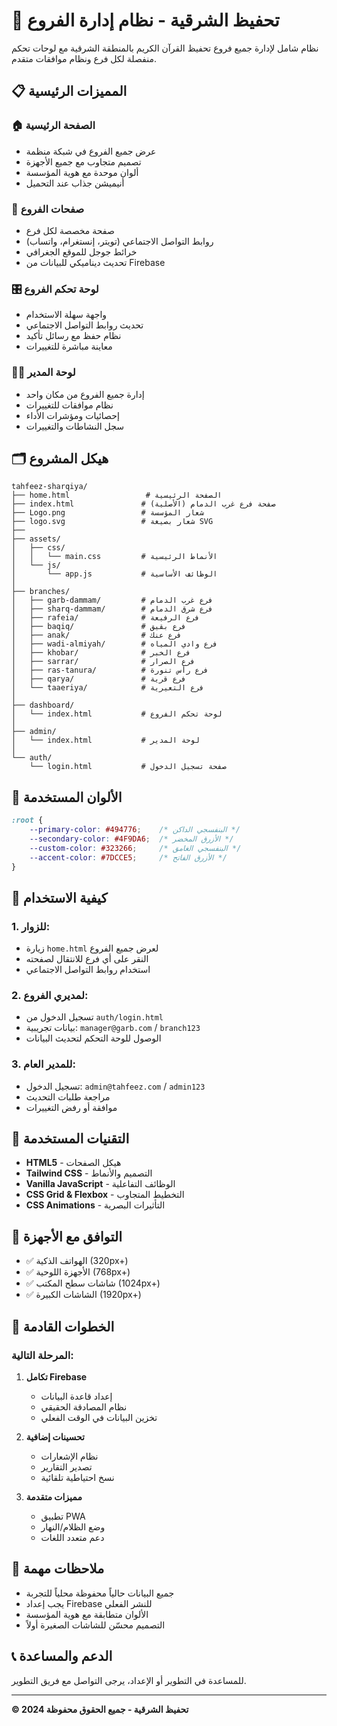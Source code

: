 # 🕌 تحفيظ الشرقية - نظام إدارة الفروع

نظام شامل لإدارة جميع فروع تحفيظ القرآن الكريم بالمنطقة الشرقية مع لوحات تحكم منفصلة لكل فرع ونظام موافقات متقدم.

## 📋 المميزات الرئيسية

### 🏠 **الصفحة الرئيسية**
- عرض جميع الفروع في شبكة منظمة
- تصميم متجاوب مع جميع الأجهزة
- ألوان موحدة مع هوية المؤسسة
- أنيميشن جذاب عند التحميل

### 🏢 **صفحات الفروع**
- صفحة مخصصة لكل فرع
- روابط التواصل الاجتماعي (تويتر، إنستغرام، واتساب)
- خرائط جوجل للموقع الجغرافي
- تحديث ديناميكي للبيانات من Firebase

### 🎛️ **لوحة تحكم الفروع**
- واجهة سهلة الاستخدام
- تحديث روابط التواصل الاجتماعي
- نظام حفظ مع رسائل تأكيد
- معاينة مباشرة للتغييرات

### 👨‍💼 **لوحة المدير**
- إدارة جميع الفروع من مكان واحد
- نظام موافقات للتغييرات
- إحصائيات ومؤشرات الأداء
- سجل النشاطات والتغييرات

## 🗂️ هيكل المشروع

```
tahfeez-sharqiya/
├── home.html                 # الصفحة الرئيسية
├── index.html               # صفحة فرع غرب الدمام (الأصلية)
├── Logo.png                 # شعار المؤسسة
├── logo.svg                 # شعار بصيغة SVG
├── 
├── assets/
│   ├── css/
│   │   └── main.css         # الأنماط الرئيسية
│   └── js/
│       └── app.js           # الوظائف الأساسية
│
├── branches/
│   ├── garb-dammam/         # فرع غرب الدمام
│   ├── sharq-dammam/        # فرع شرق الدمام
│   ├── rafeia/              # فرع الرفيعة
│   ├── baqiq/               # فرع بقيق
│   ├── anak/                # فرع عنك
│   ├── wadi-almiyah/        # فرع وادي المياه
│   ├── khobar/              # فرع الخبر
│   ├── sarrar/              # فرع الصرار
│   ├── ras-tanura/          # فرع رأس تنورة
│   ├── qarya/               # فرع قرية
│   └── taaeriya/            # فرع التعيرية
│
├── dashboard/
│   └── index.html           # لوحة تحكم الفروع
│
├── admin/
│   └── index.html           # لوحة المدير
│
└── auth/
    └── login.html           # صفحة تسجيل الدخول
```

## 🎨 الألوان المستخدمة

```css
:root {
    --primary-color: #494776;    /* البنفسجي الداكن */
    --secondary-color: #4F9DA6;  /* الأزرق المخضر */
    --custom-color: #323266;     /* البنفسجي الغامق */
    --accent-color: #7DCCE5;     /* الأزرق الفاتح */
}
```

## 🚀 كيفية الاستخدام

### 1. **للزوار:**
- زيارة `home.html` لعرض جميع الفروع
- النقر على أي فرع للانتقال لصفحته
- استخدام روابط التواصل الاجتماعي

### 2. **لمديري الفروع:**
- تسجيل الدخول من `auth/login.html`
- بيانات تجريبية: `manager@garb.com` / `branch123`
- الوصول للوحة التحكم لتحديث البيانات

### 3. **للمدير العام:**
- تسجيل الدخول: `admin@tahfeez.com` / `admin123`
- مراجعة طلبات التحديث
- موافقة أو رفض التغييرات

## 🔧 التقنيات المستخدمة

- **HTML5** - هيكل الصفحات
- **Tailwind CSS** - التصميم والأنماط
- **Vanilla JavaScript** - الوظائف التفاعلية
- **CSS Grid & Flexbox** - التخطيط المتجاوب
- **CSS Animations** - التأثيرات البصرية

## 📱 التوافق مع الأجهزة

- ✅ الهواتف الذكية (320px+)
- ✅ الأجهزة اللوحية (768px+)
- ✅ شاشات سطح المكتب (1024px+)
- ✅ الشاشات الكبيرة (1920px+)

## 🔮 الخطوات القادمة

### المرحلة التالية:
1. **تكامل Firebase**
   - إعداد قاعدة البيانات
   - نظام المصادقة الحقيقي
   - تخزين البيانات في الوقت الفعلي

2. **تحسينات إضافية**
   - نظام الإشعارات
   - تصدير التقارير
   - نسخ احتياطية تلقائية

3. **مميزات متقدمة**
   - تطبيق PWA
   - وضع الظلام/النهار
   - دعم متعدد اللغات

## 🚨 ملاحظات مهمة

- جميع البيانات حالياً محفوظة محلياً للتجربة
- يجب إعداد Firebase للنشر الفعلي
- الألوان متطابقة مع هوية المؤسسة
- التصميم محسّن للشاشات الصغيرة أولاً

## 📞 الدعم والمساعدة

للمساعدة في التطوير أو الإعداد، يرجى التواصل مع فريق التطوير.

---

**© 2024 تحفيظ الشرقية - جميع الحقوق محفوظة**
